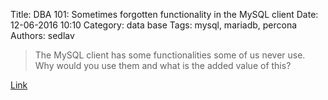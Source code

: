 Title: DBA 101: Sometimes forgotten functionality in the MySQL client
Date: 12-06-2016 10:10
Category: data base
Tags: mysql, mariadb, percona
Authors: sedlav

> The MySQL client has some functionalities some of us never use. Why would you use them and what is the added value of this?

[Link](http://www.mysqlperformanceblog.com/2014/02/26/monitor-alter-table-progress-innodb_file_per_table/)
